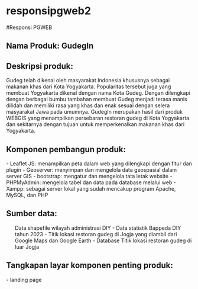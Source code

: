# responsipgweb2
#Responsi PGWEB 

<h2>Nama Produk: GudegIn</h2>

<h2>Deskripsi produk:</h2>
Gudeg telah dikenal oleh masyarakat Indonesia khususnya sebagai makanan khas dari Kota Yogyakarta. Popularitas tersebut juga yang membuat Yogyakarta dikenal dengan nama Kota Gudeg. Dengan dilengkapi dengan berbagai bumbu tambahan membuat Gudeg menjadi terasa manis dilidah dan memiliki rasa yang khas dan enak sesuai dengan selera masyarakat Jawa pada umumnya. GudegIn merupakan hasil dari produk WEBGIS yang menampilkan persebaran restoran gudeg di Kota Yogyakarta dan sekitarnya dengan tujuan untuk memperkenalkan makanan khas dari Yogyakarta. 

<h2>Komponen pembangun produk: </h2>
- Leaflet JS: menampilkan peta dalam web yang dilengkapi dengan fitur dan plugin
- Geoserver: menyimpan dan mengelola data geospasial dalam server GIS
- bootstrap: mengatur dan mengelola tata letak website
- PHPMyAdmin: mengelola tabel dan data pada database melalui web
- Xampp: sebagai server lokal yang sudah mencakup program Apache, MySQL, dan PHP

<h2>Sumber data:</h2>
<ul>
<il> Data shapefile wilayah administrasi DIY</il>
- Data statistik Bappeda DIY tahun 2023
- Titik lokasi restoran gudeg di Jogja yang diambil dari Google Maps dan Google Earth
- Database Titik lokasi restoran gudeg di luar Jogja 
</ul>

<h2>Tangkapan layar komponen penting produk:</h2>
- landing page



